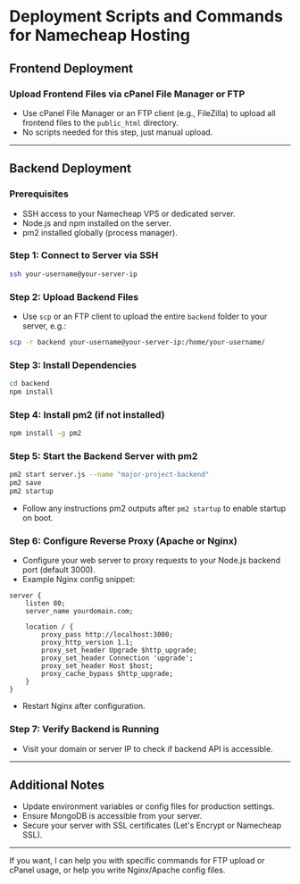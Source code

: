 # Deployment Scripts and Commands for Namecheap Hosting

## Frontend Deployment

### Upload Frontend Files via cPanel File Manager or FTP
- Use cPanel File Manager or an FTP client (e.g., FileZilla) to upload all frontend files to the `public_html` directory.
- No scripts needed for this step, just manual upload.

---

## Backend Deployment

### Prerequisites
- SSH access to your Namecheap VPS or dedicated server.
- Node.js and npm installed on the server.
- pm2 installed globally (process manager).

### Step 1: Connect to Server via SSH
```bash
ssh your-username@your-server-ip
```

### Step 2: Upload Backend Files
- Use `scp` or an FTP client to upload the entire `backend` folder to your server, e.g.:
```bash
scp -r backend your-username@your-server-ip:/home/your-username/
```

### Step 3: Install Dependencies
```bash
cd backend
npm install
```

### Step 4: Install pm2 (if not installed)
```bash
npm install -g pm2
```

### Step 5: Start the Backend Server with pm2
```bash
pm2 start server.js --name "major-project-backend"
pm2 save
pm2 startup
```
- Follow any instructions pm2 outputs after `pm2 startup` to enable startup on boot.

### Step 6: Configure Reverse Proxy (Apache or Nginx)
- Configure your web server to proxy requests to your Node.js backend port (default 3000).
- Example Nginx config snippet:
```
server {
    listen 80;
    server_name yourdomain.com;

    location / {
        proxy_pass http://localhost:3000;
        proxy_http_version 1.1;
        proxy_set_header Upgrade $http_upgrade;
        proxy_set_header Connection 'upgrade';
        proxy_set_header Host $host;
        proxy_cache_bypass $http_upgrade;
    }
}
```
- Restart Nginx after configuration.

### Step 7: Verify Backend is Running
- Visit your domain or server IP to check if backend API is accessible.

---

## Additional Notes

- Update environment variables or config files for production settings.
- Ensure MongoDB is accessible from your server.
- Secure your server with SSL certificates (Let's Encrypt or Namecheap SSL).

---

If you want, I can help you with specific commands for FTP upload or cPanel usage, or help you write Nginx/Apache config files.
